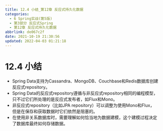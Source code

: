 ```yaml
---
title: 12.4 小结_第12章 反应式持久化数据
categories: 
  - 6 Spring实战(第5版)
  - 第3部分 反应式Spring
  - 第12章 反应式持久化数据
abbrlink: de067c2f
date: 2021-10-19 21:30:56
updated: 2022-04-03 01:21:18
---
```

# 12.4 小结
- Spring Data支持为Cassandra、MongoDB、Couchbase和Redis数据库创建反应式repository。
- Spring Data的反应式repository遵循与非反应式repository相同的编程模型，只不过它们所处理的是反应式发布者，如Flux和Mono。
- 非反应式repository（比如JPA repository）可以调整为使用Mono和Flux，但是在保存和获取数据时它们依然是阻塞的。
- 在使用非关系数据库时，需要理解如何恰当地为数据建模，这个建模过程决定了数据库最终如何存储数据。
